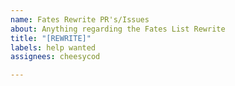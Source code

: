```yaml
---
name: Fates Rewrite PR's/Issues
about: Anything regarding the Fates List Rewrite
title: "[REWRITE]"
labels: help wanted
assignees: cheesycod

---
```

